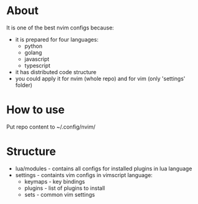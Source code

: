 # About
It is one of the best nvim configs because:
- it is prepared for four languages:
  - python
  - golang
  - javascript
  - typescript
- it has distributed code structure
- you could apply it for nvim (whole repo) and for vim (only 'settings' folder)

# How to use
Put repo content to ~/.config/nvim/

# Structure
- lua/modules - contains all configs for installed plugins in lua language
- settings - containts vim configs in vimscript language:
  - keymaps - key bindings
  - plugins - list of plugins to install
  - sets - common vim settings
